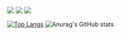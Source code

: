 ![](https://media.tenor.com/Kk9S77uW3J0AAAAM/valet-dancing.gif)
![](https://media.tenor.com/Kk9S77uW3J0AAAAM/valet-dancing.gif)
![](https://media.tenor.com/Kk9S77uW3J0AAAAM/valet-dancing.gif)

[![Top Langs](https://github-readme-stats.vercel.app/api/top-langs/?username=swiftmg0d&layout=demo&theme=radical)](https://github.com/anuraghazra/github-readme-stats) ![Anurag's GitHub stats](https://github-readme-stats.vercel.app/api?username=swiftmg0d&show_icons=true&theme=radical)


